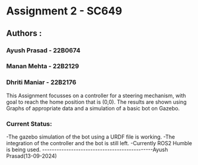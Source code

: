 # Assignment 2 - SC649
## Authors : 
### Ayush Prasad - 22B0674
### Manan Mehta - 22B2129
### Dhriti Maniar - 22B2176

This Assignment focusses on a controller for a steering mechanism, with goal to reach the home position that is (0,0). The results are shown using Graphs of appropriate data and a simulation of a basic bot on Gazebo.

### Current Status:
-The gazebo simulation of the bot using a URDF file is working. 
-The integration of the controller and the bot is still left. 
-Currently ROS2 Humble is being used.
----------------------------------------------Ayush Prasad(13-09-2024)
